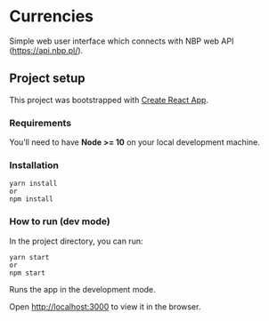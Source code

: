 # Currencies

Simple web user interface which connects with NBP web API (https://api.nbp.pl/).

## Project setup

This project was bootstrapped with [Create React App](https://github.com/facebook/create-react-app).

### Requirements

You’ll need to have **Node >= 10** on your local development machine.

### Installation

    yarn install
    or
    npm install

### How to run (dev mode)

In the project directory, you can run:

    yarn start
    or
    npm start

Runs the app in the development mode.

Open [http://localhost:3000](http://localhost:3000) to view it in the browser.
